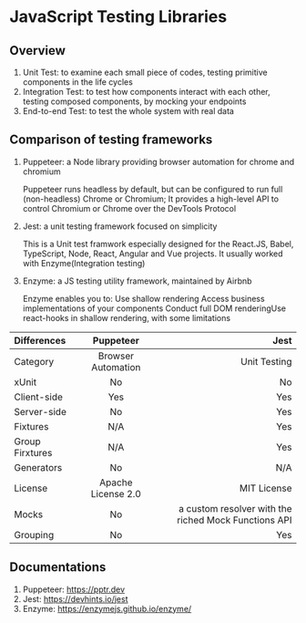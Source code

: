# JavaScript Testing Libraries

## Overview

1. Unit Test: to examine each small piece of codes, testing primitive components in the life cycles
2. Integration Test: to test how components interact with each other, testing composed components, by mocking your endpoints
3. End-to-end Test: to test the whole system with real data

## Comparison of testing frameworks

1. Puppeteer: a Node library providing browser automation for chrome and chromium
   <p>Puppeteer runs headless by default, but can be configured to run full (non-headless) Chrome or Chromium; It provides a high-level API to control Chromium or Chrome over the DevTools Protocol</p>
2. Jest: a unit testing framework focused on simplicity
   <p>This is a Unit test framwork especially designed for the React.JS, Babel, TypeScript, Node, React, Angular and Vue projects. It usually worked with Enzyme(Integration testing)</p>
3. Enzyme: a JS testing utility framework, maintained by Airbnb
   <p>Enzyme enables you to:
      Use shallow rendering
      Access business implementations of your components
      Conduct full DOM renderingUse react-hooks in shallow rendering, with some limitations</p>

| Differences     |     Puppeteer      |                                                 Jest |
| :-------------- | :----------------: | ---------------------------------------------------: |
| Category        | Browser Automation |                                         Unit Testing |
| xUnit           |         No         |                                                   No |
| Client-side     |        Yes         |                                                  Yes |
| Server-side     |         No         |                                                  Yes |
| Fixtures        |        N/A         |                                                  Yes |
| Group Firxtures |        N/A         |                                                  Yes |
| Generators      |         No         |                                                  N/A |
| License         | Apache License 2.0 |                                          MIT License |
| Mocks           |         No         | a custom resolver with the riched Mock Functions API |
| Grouping        |         No         |                                                  Yes |

## Documentations

1. Puppeteer: https://pptr.dev
2. Jest: https://devhints.io/jest
3. Enzyme: https://enzymejs.github.io/enzyme/
